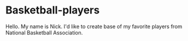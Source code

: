 # Basketball-players
Hello. My name is Nick. I'd like to create base of my favorite players from National Basketball Association.
